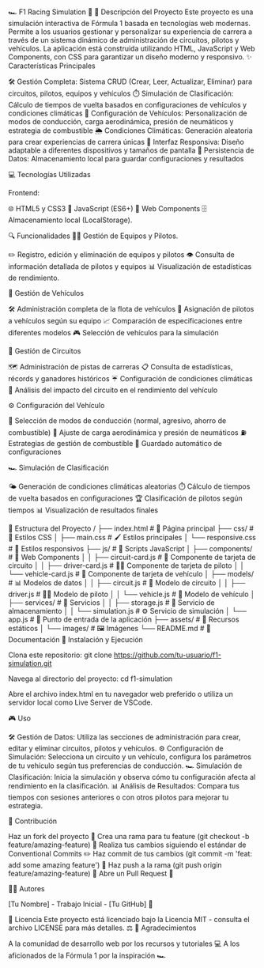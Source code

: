 🏎️ F1 Racing Simulation 🏁
📝 Descripción del Proyecto
Este proyecto es una simulación interactiva de Fórmula 1 basada en tecnologías web modernas. Permite a los usuarios gestionar y personalizar su experiencia de carrera a través de un sistema dinámico de administración de circuitos, pilotos y vehículos. La aplicación está construida utilizando HTML, JavaScript y Web Components, con CSS para garantizar un diseño moderno y responsivo.
✨ Características Principales

🛠️ Gestión Completa: Sistema CRUD (Crear, Leer, Actualizar, Eliminar) para circuitos, pilotos, equipos y vehículos
⏱️ Simulación de Clasificación: Cálculo de tiempos de vuelta basados en configuraciones de vehículos y condiciones climáticas
🔧 Configuración de Vehículos: Personalización de modos de conducción, carga aerodinámica, presión de neumáticos y estrategia de combustible
🌦️ Condiciones Climáticas: Generación aleatoria para crear experiencias de carrera únicas
📱 Interfaz Responsiva: Diseño adaptable a diferentes dispositivos y tamaños de pantalla
💾 Persistencia de Datos: Almacenamiento local para guardar configuraciones y resultados

💻 Tecnologías Utilizadas

Frontend:

🌐 HTML5 y CSS3
🔄 JavaScript (ES6+)
🧩 Web Components
🗄️ Almacenamiento local (LocalStorage).



🔍 Funcionalidades
👨‍🔧 Gestión de Equipos y Pilotos.

✏️ Registro, edición y eliminación de equipos y pilotos
👁️ Consulta de información detallada de pilotos y equipos
📊 Visualización de estadísticas de rendimiento.

🚗 Gestión de Vehículos

🛠️ Administración completa de la flota de vehículos
👤 Asignación de pilotos a vehículos según su equipo
📈 Comparación de especificaciones entre diferentes modelos
🎮 Selección de vehículos para la simulación

🏁 Gestión de Circuitos

🗺️ Administración de pistas de carreras
📋 Consulta de estadísticas, récords y ganadores históricos
☔ Configuración de condiciones climáticas
🔄 Análisis del impacto del circuito en el rendimiento del vehículo

⚙️ Configuración del Vehículo

🚦 Selección de modos de conducción (normal, agresivo, ahorro de combustible)
💨 Ajuste de carga aerodinámica y presión de neumáticos
⛽ Estrategias de gestión de combustible
💾 Guardado automático de configuraciones

🏎️ Simulación de Clasificación

🌤️ Generación de condiciones climáticas aleatorias
⏱️ Cálculo de tiempos de vuelta basados en configuraciones
🏆 Clasificación de pilotos según tiempos
📊 Visualización de resultados finales

📂 Estructura del Proyecto
/
├── index.html                # 📄 Página principal
├── css/                      # 🎨 Estilos CSS
│   ├── main.css              # 🖌️ Estilos principales
│   └── responsive.css        # 📱 Estilos responsivos
├── js/                       # 🔧 Scripts JavaScript
│   ├── components/           # 🧩 Web Components
│   │   ├── circuit-card.js   # 🏁 Componente de tarjeta de circuito
│   │   ├── driver-card.js    # 👨‍🏎️ Componente de tarjeta de piloto
│   │   └── vehicle-card.js   # 🚗 Componente de tarjeta de vehículo
│   ├── models/               # 📊 Modelos de datos
│   │   ├── circuit.js        # 🏁 Modelo de circuito
│   │   ├── driver.js         # 👨‍🏎️ Modelo de piloto
│   │   └── vehicle.js        # 🚗 Modelo de vehículo
│   ├── services/             # 🔌 Servicios
│   │   ├── storage.js        # 💾 Servicio de almacenamiento
│   │   └── simulation.js     # ⚙️ Servicio de simulación
│   └── app.js                # 🚀 Punto de entrada de la aplicación
├── assets/                   # 📁 Recursos estáticos
│   └── images/               # 🖼️ Imágenes
└── README.md                 # 📝 Documentación
🚀 Instalación y Ejecución

Clona este repositorio:
git clone https://github.com/tu-usuario/f1-simulation.git

Navega al directorio del proyecto:
cd f1-simulation

Abre el archivo index.html en tu navegador web preferido o utiliza un servidor local como Live Server de VSCode.

🎮 Uso

🛠️ Gestión de Datos: Utiliza las secciones de administración para crear, editar y eliminar circuitos, pilotos y vehículos.
⚙️ Configuración de Simulación: Selecciona un circuito y un vehículo, configura los parámetros de tu vehículo según tus preferencias de conducción.
🏎️ Simulación de Clasificación: Inicia la simulación y observa cómo tu configuración afecta al rendimiento en la clasificación.
📊 Análisis de Resultados: Compara tus tiempos con sesiones anteriores o con otros pilotos para mejorar tu estrategia.

🤝 Contribución

Haz un fork del proyecto 🍴
Crea una rama para tu feature (git checkout -b feature/amazing-feature) 🌿
Realiza tus cambios siguiendo el estándar de Conventional Commits ✏️
Haz commit de tus cambios (git commit -m 'feat: add some amazing feature') 📝
Haz push a la rama (git push origin feature/amazing-feature) 🚀
Abre un Pull Request 🔄

👨‍💻 Autores

[Tu Nombre] - Trabajo Inicial - [Tu GitHub] 🌟

📄 Licencia
Este proyecto está licenciado bajo la Licencia MIT - consulta el archivo LICENSE para más detalles. ⚖️
🙏 Agradecimientos

A la comunidad de desarrollo web por los recursos y tutoriales 💻
A los aficionados de la Fórmula 1 por la inspiración 🏎️